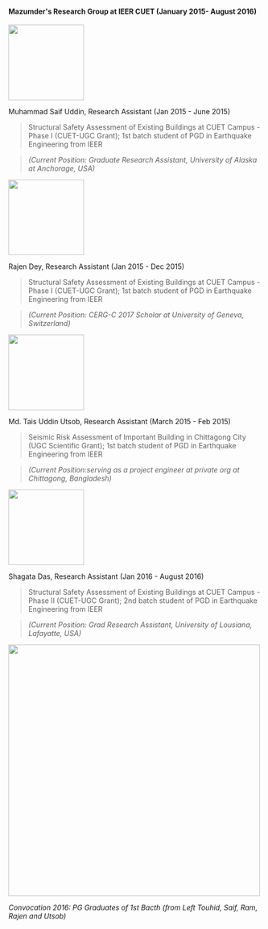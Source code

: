 #### Mazumder's Research Group at IEER CUET (January 2015- August 2016)

<img src="../img/saif.png" width="150px">

Muhammad Saif Uddin, Research Assistant (Jan 2015 -  June 2015)
> Structural Safety Assessment of Existing Buildings at CUET Campus - Phase I (CUET-UGC Grant);
> 1st batch student of PGD in Earthquake Engineering from IEER

> *(Current Position: Graduate Research Assistant, University of Alaska at Anchorage, USA)*

<img src="../img/rajen.png" width="150px">

Rajen Dey, Research Assistant (Jan 2015 - Dec 2015)
> Structural Safety Assessment of Existing Buildings at CUET Campus - Phase I (CUET-UGC Grant);
> 1st batch student of PGD in Earthquake Engineering from IEER

> *(Current Position: CERG-C 2017 Scholar at University of Geneva, Switzerland)*

<img src="../img/utsob.png" width="150px">

Md. Tais Uddin Utsob, Research Assistant (March 2015 - Feb 2015)
> Seismic Risk Assessment of Important Building in Chittagong City (UGC Scientific Grant);
> 1st batch student of PGD in Earthquake Engineering from IEER

> *(Current Position:serving as a project engineer at private org at Chittagong, Bangladesh)*

<img src="../img/shagata.png" width="150px">

Shagata Das, Research Assistant (Jan 2016 -  August 2016)
> Structural Safety Assessment of Existing Buildings at CUET Campus - Phase II (CUET-UGC Grant);
> 2nd batch student of PGD in Earthquake Engineering from IEER

> *(Current Position: Grad Research Assistant, University of Lousiana, Lafayatte, USA)*


<img src="../img/IEER_students.png" width="500px">

*Convocation 2016: PG Graduates of 1st Bacth 
(from Left Touhid, Saif, Ram, Rajen and Utsob)*

